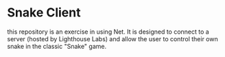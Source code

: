 # Snake Client

this repository is an exercise in using Net.
It is designed to connect to a server (hosted by Lighthouse Labs) and allow the user to control their own snake in the classic "Snake" game.
